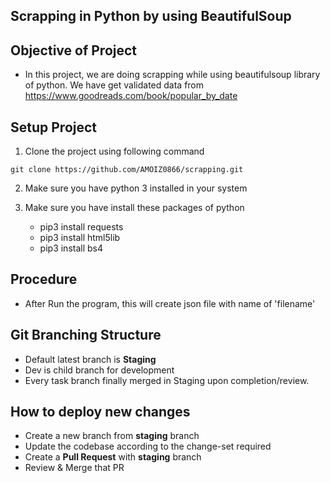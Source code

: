 ## Scrapping in Python by using BeautifulSoup

## Objective of Project
- In this project, we are doing scrapping while using beautifulsoup library of python. We have get validated data from           https://www.goodreads.com/book/popular_by_date


## Setup Project

1. Clone the project using following command
```
git clone https://github.com/AMOIZ0866/scrapping.git
```

2. Make sure you have python 3 installed in your system

3. Make sure you have install these packages of python 
    -  pip3 install requests 
    -  pip3 install html5lib
    -  pip3 install bs4 
          
    
## Procedure
 - After Run the program, this will create json file with name of 'filename'

## Git Branching Structure
- Default latest branch is **Staging**
- Dev is child branch for development
- Every task branch finally merged in Staging upon completion/review.

## How to deploy new changes
- Create a new branch from **staging** branch
- Update the codebase according to the change-set required
- Create a **Pull Request** with **staging** branch
- Review & Merge that PR

